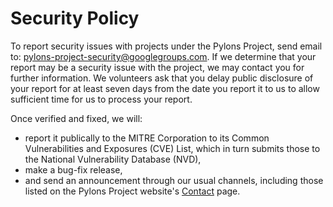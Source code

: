 # Security Policy

To report security issues with projects under the Pylons Project, send email to: pylons-project-security@googlegroups.com.
If we determine that your report may be a security issue with the project, we may contact you for further information.
We volunteers ask that you delay public disclosure of your report for at least seven days from the date you report it to us to allow sufficient time for us to process your report.

Once verified and fixed, we will:

-   report it publically to the MITRE Corporation to its Common Vulnerabilities and Exposures (CVE) List, which in turn submits those to the National Vulnerability Database (NVD),
-   make a bug-fix release,
-   and send an announcement through our usual channels, including those listed on the Pylons Project website's [Contact](https://pylonsproject.org/about-contact.html) page.
